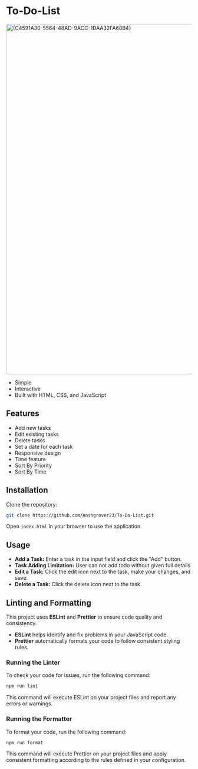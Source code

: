 # To-Do-List

<img width="950" alt="{C4591A30-5564-48AD-9ACC-1DAA32FA68B4}" src="https://github.com/user-attachments/assets/927a61f2-0908-4b76-98fd-7a77191b0177">

- Simple
- Interactive
- Built with HTML, CSS, and JavaScript

## Features

- Add new tasks
- Edit existing tasks
- Delete tasks
- Set a date for each task
- Responsive design
- Time feature
- Sort By Priority
- Sort By Time

## Installation

Clone the repository:

```bash
git clone https://github.com/Anshgrover23/To-Do-List.git
```

Open `index.html` in your browser to use the application.

## Usage

- **Add a Task:** Enter a task in the input field and click the "Add" button.
- **Task Adding Limitation:** User can not add todo without given full details
- **Edit a Task:** Click the edit icon next to the task, make your changes, and save.
- **Delete a Task:** Click the delete icon next to the task.

## Linting and Formatting

This project uses **ESLint** and **Prettier** to ensure code quality and consistency.

- **ESLint** helps identify and fix problems in your JavaScript code.
- **Prettier** automatically formats your code to follow consistent styling rules.

### Running the Linter

To check your code for issues, run the following command:

```bash
npm run lint
```

This command will execute ESLint on your project files and report any errors or warnings.

### Running the Formatter

To format your code, run the following command:

```bash
npm run format
```

This command will execute Prettier on your project files and apply consistent formatting according to the rules defined in your configuration.



